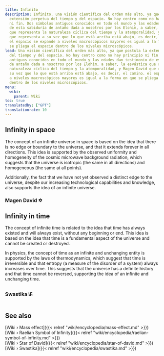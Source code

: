 ```yaml
---
title: Infinito
description: Infinito, una visión científica del orden más alto, ya que postula la
  extensión perpetua del tiempo y del espacio. No hay centro como no hay principio
  ni fin. Dos símbolos antiguos conocidos en todo el mundo y las edades dan testimonio
  de esta sabiduría de antaño dada a nosotros por los Elohim, a saber, la esvástica
  que representa la naturaleza cíclica del tiempo y la atemporalidad, y Magen David
  que representa a su vez que lo que está arriba está abajo, es decir, el camino.
  el espacio se expande a niveles macroscópicos mayores es igual a la forma en que
  se pliega el espacio dentro de los niveles microscópicos.
lead: Una visión científica del orden más alto, ya que postula la extensión perpetua
  del tiempo y del espacio. No hay centro como no hay principio ni fin. Dos símbolos
  antiguos conocidos en todo el mundo y las edades dan testimonio de esta sabiduría
  de antaño dada a nosotros por los Elohim, a saber, la esvástica que representa la
  naturaleza cíclica del tiempo y la atemporalidad, y Magen David que representa a
  su vez que lo que está arriba está abajo, es decir, el camino. el espacio se expande
  a niveles macroscópicos mayores es igual a la forma en que se pliega el espacio
  dentro de los niveles microscópicos.
menu:
  wiki:
    parent: Wiki
toc: true
translatedby: ["GPT"]
translationrate: 10
---
```


## Infinity in space

The concept of an infinite universe in space is based on the idea that there is no edge or boundary to the universe, and that it extends forever in all directions. This idea is supported by the observed uniformity and homogeneity of the cosmic microwave background radiation, which suggests that the universe is isotropic (the same in all directions) and homogeneous (the same at all points).

Additionally, the fact that we have not yet observed a distinct edge to the universe, despite our increasing technological capabilities and knowledge, also supports the idea of an infinite universe.

### Magen David ✡

## Infinity in time

The concept of infinite time is related to the idea that time has always existed and will always exist, without any beginning or end. This idea is based on the idea that time is a fundamental aspect of the universe and cannot be created or destroyed.

In physics, the concept of time as an infinite and unchanging entity is supported by the laws of thermodynamics, which suggest that time is irreversible and that entropy (a measure of the disorder of a system) always increases over time. This suggests that the universe has a definite history and that time cannot be reversed, supporting the idea of an infinite and unchanging time.

### Swastika ࿕

## See also

[Wiki › Mass effect]({{< relref "wiki/encyclopedia/mass-effect.md" >}})</br>
[Wiki › Raelian Symbol of Infinity]({{< relref "wiki/encyclopedia/raelian-symbol-of-infinity.md" >}})</br>
[Wiki › Star of David]({{< relref "wiki/encyclopedia/star-of-david.md" >}})</br>
[Wiki › Swastika]({{< relref "wiki/encyclopedia/swastika.md" >}})</br>
